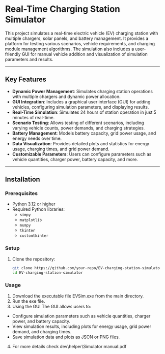# Real-Time Charging Station Simulator

This project simulates a real-time electric vehicle (EV) charging station with multiple chargers, solar panels, and battery management. It provides a platform for testing various scenarios, vehicle requirements, and charging module management algorithms. The simulation also includes a user-friendly GUI for manual vehicle addition and visualization of simulation parameters and results.

---

## **Key Features**
- **Dynamic Power Management**: Simulates charging station operations with multiple chargers and dynamic power allocation.
- **GUI Integration**: Includes a graphical user interface (GUI) for adding vehicles, configuring simulation parameters, and displaying results.
- **Real-Time Simulation**: Simulates 24 hours of station operation in just 5 minutes of real-time.
- **Scenario Testing**: Allows testing of different scenarios, including varying vehicle counts, power demands, and charging strategies.
- **Battery Management**: Models battery capacity, grid power usage, and energy needs over time.
- **Data Visualization**: Provides detailed plots and statistics for energy usage, charging times, and grid power demand.
- **Customizable Parameters**: Users can configure parameters such as vehicle quantities, charger power, battery capacity, and more.

---

## **Installation**

### **Prerequisites**
- Python 3.12 or higher
- Required Python libraries:
  - `simpy`
  - `matplotlib`
  - `numpy`
  - `tkinter`
  - `customtkinter`


### **Setup**
1. Clone the repository:
   ```bash
   git clone https://github.com/your-repo/EV-charging-station-simulator.git
   cd EV-charging-station-simulator

### **Usage**
1. Download the executable file EVSim.exe from the main directory.
2. Run the exe file.
3. Using the GUI
 The GUI allows users to:
  - Configure simulation parameters such as vehicle quantities, charger power, and battery capacity.
  - View simulation results, including plots for energy usage, grid power demand, and charging times.
  - Save simulation data and plots as JSON or PNG files.
4. For more details check dev\helper\Simulator manual.pdf
